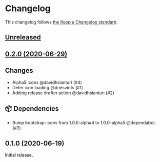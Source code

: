 # Changelog

This changelog follows [the Keep a Changelog standard](https://keepachangelog.com).

## [Unreleased](https://github.com/davidhsianturi/blade-bootstrap-icons/compare/0.2.0...master)


## [0.2.0 (2020-06-29)](https://github.com/davidhsianturi/blade-bootstrap-icons/compare/v0.1.0...v0.2.0)

## Changes

- Alpha5 icons @davidhsianturi (#4)
- Defer icon loading @driesvints (#1)
- Adding release drafter action @davidhsianturi (#2)

## 📦 Dependencies

- Bump bootstrap-icons from 1.0.0-alpha4 to 1.0.0-alpha5 @dependabot (#3)


## 0.1.0 (2020-06-19)

Initial release.
